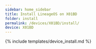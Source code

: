 ```yaml
---
sidebar: home_sidebar
title: Install LineageOS on X01BD
folder: install
permalink: /devices/X01BD/install/
device: X01BD
---
```

{% include templates/device_install.md %}
